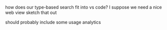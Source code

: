 
how does our type-based search fit into vs code?
I suppose we need a nice web view
sketch that out

should probably include some usage analytics
